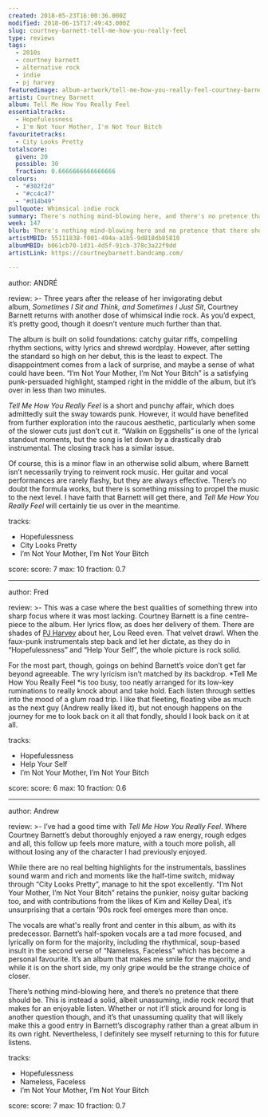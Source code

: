 ```yaml
---
created: 2018-05-23T16:00:36.000Z
modified: 2018-06-15T17:49:43.000Z
slug: courtney-barnett-tell-me-how-you-really-feel
type: reviews
tags:
  - 2010s
  - courtney barnett
  - alternative rock
  - indie
  - pj harvey
featuredimage: album-artwork/tell-me-how-you-really-feel-courtney-barnett.jpg
artist: Courtney Barnett
album: Tell Me How You Really Feel
essentialtracks:
  - Hopefulessness
  - I'm Not Your Mother, I'm Not Your Bitch
favouritetracks:
  - City Looks Pretty
totalscore:
  given: 20
  possible: 30
  fraction: 0.6666666666666666
colours:
  - "#302f2d"
  - "#cc4c47"
  - "#d14b49"
pullquote: Whimsical indie rock
summary: There's nothing mind-blowing here, and there's no pretence that there should be. This is instead a solid, albeit unassuming, indie rock record that makes for an enjoyable listen.
week: 147
blurb: There's nothing mind-blowing here and no pretence that there should be. A solid, albeit unassuming, indie rock record that makes for an enjoyable listen.
artistMBID: 55111838-f001-494a-a1b5-9d818db85810
albumMBID: b061cb70-1d31-4d5f-91cb-378c3a22f9dd
artistLink: https://courtneybarnett.bandcamp.com/

---
```


author: ANDRÉ

review: >-
  Three years after the release of her invigorating debut album, *Sometimes I Sit and Think, and Sometimes I Just Sit*, Courtney Barnett returns with another dose of whimsical indie rock. As you’d expect, it’s pretty good, though it doesn’t venture much further than that. 
  
  The album is built on solid foundations: catchy guitar riffs, compelling rhythm sections, witty lyrics and shrewd wordplay. However, after setting the standard so high on her debut, this is the least to expect. The disappointment comes from a lack of surprise, and maybe a sense of what could have been. “I’m Not Your Mother, I’m Not Your Bitch” is a satisfying punk-persuaded highlight, stamped right in the middle of the album, but it’s over in less than two minutes. 
  
  *Tell Me How You Really Feel* is a short and punchy affair, which does admittedly suit the sway towards punk. However, it would have benefited from further exploration into the raucous aesthetic, particularly when some of the slower cuts just don’t cut it. “Walkin on Eggshells” is one of the lyrical standout moments, but the song is let down by a drastically drab instrumental. The closing track has a similar issue. 
  
  Of course, this is a minor flaw in an otherwise solid album, where Barnett isn’t necessarily trying to reinvent rock music. Her guitar and vocal performances are rarely flashy, but they are always effective. There’s no doubt the formula works, but there is something missing to propel the music to the next level. I have faith that Barnett will get there, and *Tell Me How You Really Feel* will certainly tie us over in the meantime.

tracks:
  - Hopefulessness
  - ­­City Looks Pretty
  - ­­I’m Not Your Mother, I’m Not Your Bitch

score:
  score: 7
  max: 10
  fraction: 0.7

---
author: Fred

review: >-
  This was a case where the best qualities of something threw into sharp focus where it was most lacking. Courtney Barnett is a fine centre-piece to the album. Her lyrics flow, as does her delivery of them. There are shades of [PJ Harvey](/reviews/pj-harvey-the-hope-six-demolition-project/) about her, Lou Reed even. That velvet drawl. When the faux-punk instrumentals step back and let her dictate, as they do in “Hopefulessness” and “Help Your Self”, the whole picture is rock solid. 
  
  For the most part, though, goings on behind Barnett’s voice don’t get far beyond agreeable. The wry lyricism isn’t matched by its backdrop. *Tell Me How You Really Feel *is too busy, too neatly arranged for its low-key ruminations to really knock about and take hold. Each listen through settles into the mood of a glum road trip. I like that fleeting, floating vibe as much as the next guy (Andrew really liked it), but not enough happens on the journey for me to look back on it all that fondly, should I look back on it at all.

tracks:
  - Hopefulessness
  - ­­Help Your Self
  - ­­I’m Not Your Mother, I’m Not Your Bitch

score:
  score: 6
  max: 10
  fraction: 0.6

---
author: Andrew

review: >-
  I’ve had a good time with *Tell Me How You Really Feel*. Where Courtney Barnett’s debut thoroughly enjoyed a raw energy, rough edges and all, this follow up feels more mature, with a touch more polish, all without losing any of the character I had previously enjoyed. 
  
  While there are no real belting highlights for the instrumentals, basslines sound warm and rich and moments like the half-time switch, midway through “City Looks Pretty”, manage to hit the spot excellently. “I’m Not Your Mother, I’m Not Your Bitch” retains the punkier, noisy guitar backing too, and with contributions from the likes of Kim and Kelley Deal, it’s unsurprising that a certain ’90s rock feel emerges more than once. 
  
  The vocals are what's really front and center in this album, as with its predecessor. Barnett’s half-spoken vocals are a tad more focused, and lyrically on form for the majority, including the rhythmical, soup-based insult in the second verse of “Nameless, Faceless” which has become a personal favourite. It’s an album that makes me smile for the majority, and while it is on the short side, my only gripe would be the strange choice of closer. 
  
  There’s nothing mind-blowing here, and there’s no pretence that there should be. This is instead a solid, albeit unassuming, indie rock record that makes for an enjoyable listen. Whether or not it’ll stick around for long is another question though, and it’s that unassuming quality that will likely make this a good entry in Barnett’s discography rather than a great album in its own right. Nevertheless, I definitely see myself returning to this for future listens.

tracks:
  - Hopefulessness
  - ­­Nameless, Faceless
  - ­­I’m Not Your Mother, I’m Not Your Bitch
  
score:
  score: 7
  max: 10
  fraction: 0.7
